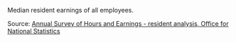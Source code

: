 Median resident earnings of all employees.

Source: <a href="https://www.nomisweb.co.uk/query/construct/summary.asp?mode=construct&version=0&dataset=30" target="_blank">Annual Survey of Hours and Earnings - resident analysis, Office for National Statistics</a>


